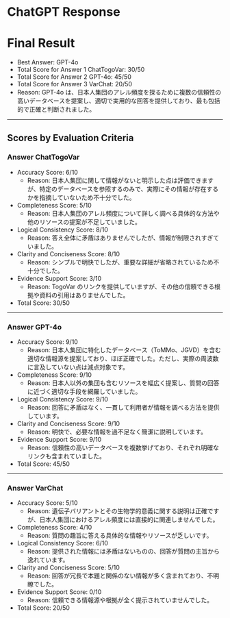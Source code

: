 # ChatGPT Response

# Final Result

- Best Answer: GPT-4o
- Total Score for Answer 1 ChatTogoVar: 30/50
- Total Score for Answer 2 GPT-4o: 45/50
- Total Score for Answer 3 VarChat: 20/50
- Reason: GPT-4o は、日本人集団のアレル頻度を探るために複数の信頼性の高いデータベースを提案し、適切で実用的な回答を提供しており、最も包括的で正確と判断されました。

---

## Scores by Evaluation Criteria

### Answer ChatTogoVar
- Accuracy Score: 6/10
  - Reason: 日本人集団に関して情報がないと明示した点は評価できますが、特定のデータベースを参照するのみで、実際にその情報が存在するかを指摘していないため不十分でした。
- Completeness Score: 5/10
  - Reason: 日本人集団のアレル頻度について詳しく調べる具体的な方法や他のリソースの提案が不足していました。
- Logical Consistency Score: 8/10
  - Reason: 答え全体に矛盾はありませんでしたが、情報が制限されすぎていました。
- Clarity and Conciseness Score: 8/10
  - Reason: シンプルで明快でしたが、重要な詳細が省略されているため不十分でした。
- Evidence Support Score: 3/10
  - Reason: TogoVar のリンクを提供していますが、その他の信頼できる根拠や資料の引用はありませんでした。
- Total Score: 30/50

---

### Answer GPT-4o
- Accuracy Score: 9/10
  - Reason: 日本人集団に特化したデータベース（ToMMo、JGVD）を含む適切な情報源を提案しており、ほぼ正確でした。ただし、実際の周波数に言及していない点は減点対象です。
- Completeness Score: 9/10
  - Reason: 日本人以外の集団も含むリソースを幅広く提案し、質問の回答に近づく適切な手段を網羅していました。
- Logical Consistency Score: 9/10
  - Reason: 回答に矛盾はなく、一貫して利用者が情報を調べる方法を提供しています。
- Clarity and Conciseness Score: 9/10
  - Reason: 明快で、必要な情報を過不足なく簡潔に説明しています。
- Evidence Support Score: 9/10
  - Reason: 信頼性の高いデータベースを複数挙げており、それぞれ明確なリンクも含まれていました。
- Total Score: 45/50

---

### Answer VarChat
- Accuracy Score: 5/10
  - Reason: 遺伝子バリアントとその生物学的意義に関する説明は正確ですが、日本人集団におけるアレル頻度には直接的に関連しませんでした。
- Completeness Score: 4/10
  - Reason: 質問の趣旨に答える具体的な情報やリソースが乏しいです。
- Logical Consistency Score: 6/10
  - Reason: 提供された情報には矛盾はないものの、回答が質問の主旨から逸れています。
- Clarity and Conciseness Score: 5/10
  - Reason: 回答が冗長で本題と関係のない情報が多く含まれており、不明瞭でした。
- Evidence Support Score: 0/10
  - Reason: 信頼できる情報源や根拠が全く提示されていませんでした。
- Total Score: 20/50